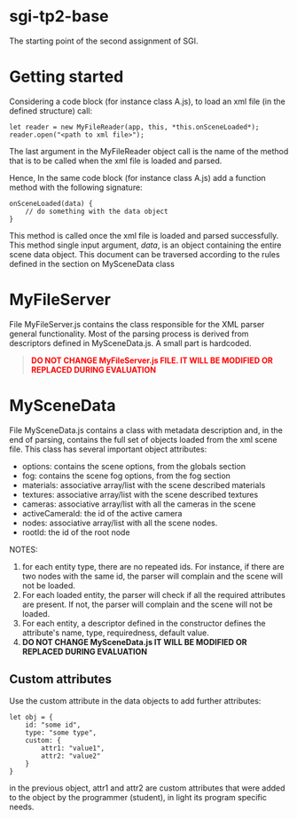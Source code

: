 # sgi-tp2-base
The starting point of the second assignment of SGI.


# Getting started

Considering a code block (for instance class A.js), to load an xml file (in the defined structure) call:

    let reader = new MyFileReader(app, this, *this.onSceneLoaded*);
    reader.open("<path to xml file>");	

The last argument in the MyFileReader object call is the name of the method that is to be called when the xml file is loaded and parsed.

Hence, In the same code block (for instance class A.js) add a function method with the following signature: 

    onSceneLoaded(data) {
        // do something with the data object
    }

This method is called once the xml file is loaded and parsed successfully. This method single input argument, *data*, is an object containing the entire scene data object. This document can be traversed according to the rules defined in the section on MySceneData class



# MyFileServer
File MyFileServer.js contains the class responsible for the XML parser general functionality. Most of the parsing process is derived from descriptors defined in MySceneData.js. A small part is hardcoded.

> <span style="color: red;">**DO NOT CHANGE MyFileServer.js FILE. IT WILL BE MODIFIED OR REPLACED DURING EVALUATION**</span>

# MySceneData
File MySceneData.js contains a class with metadata description and, in the end of parsing, contains the full set of objects loaded from the xml scene file. This class has several important object attributes:
- options: contains the scene options, from the globals section
- fog: contains the scene fog options, from the fog section
- materials: associative array/list with the scene described materials
- textures: associative array/list with the scene described textures
- cameras: associative array/list with all the cameras in the scene
- activeCameraId: the id of the active camera
- nodes: associative array/list with all the scene nodes.
- rootId: the id of the root node

NOTES: 
1. for each entity type, there are no repeated ids. For instance, if there are two nodes with the same id, the parser will complain and the scene will not be loaded.
2. For each loaded entity, the parser will check if all the required attributes are present. If not, the parser will complain and the scene will not be loaded.
3. For each entity, a descriptor defined in the constructor defines the attribute's name, type, requiredness, default value.
4. **DO NOT CHANGE MySceneData.js IT WILL BE MODIFIED OR REPLACED DURING EVALUATION**

## Custom attributes
Use  the custom attribute in the data objects to add further attributes:


    let obj = {
        id: "some id",
        type: "some type",
        custom: {
            attr1: "value1",
            attr2: "value2"
        } 
    }

in the previous object, attr1 and attr2 are custom attributes that were added to the object by the programmer (student), in light its program specific needs.

